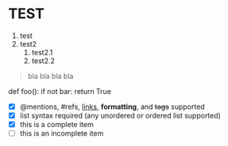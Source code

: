 # TEST

1. test
2. test2
   1. test2.1
   2. test2.2

>bla bla
>bla bla

def foo():
    if not bar:
        return True

- [x] @mentions, #refs, [links](), **formatting**, and <del>tags</del> supported
- [x] list syntax required (any unordered or ordered list supported)
- [x] this is a complete item
- [ ] this is an incomplete item
